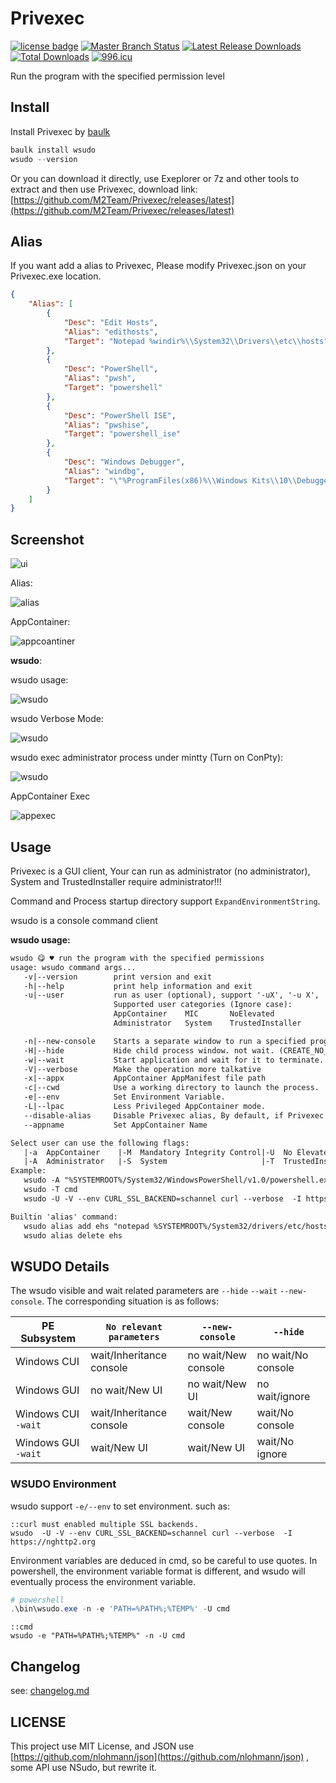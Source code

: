 # Privexec

[![license badge](https://img.shields.io/github/license/M2Team/Privexec.svg)](LICENSE)
[![Master Branch Status](https://github.com/M2Team/Privexec/workflows/CI/badge.svg)](https://github.com/M2Team/Privexec/actions)
[![Latest Release Downloads](https://img.shields.io/github/downloads/M2Team/Privexec/latest/total.svg)](https://github.com/M2Team/Privexec/releases/latest)
[![Total Downloads](https://img.shields.io/github/downloads/M2Team/Privexec/total.svg)](https://github.com/M2Team/Privexec/releases)
[![996.icu](https://img.shields.io/badge/link-996.icu-red.svg)](https://996.icu)

Run the program with the specified permission level

## Install

Install Privexec by [baulk](https://github.com/baulk/baulk)

```powershell
baulk install wsudo
wsudo --version
```

Or you can download it directly, use Exeplorer or 7z and other tools to extract and then use Privexec, download link: [https://github.com/M2Team/Privexec/releases/latest](https://github.com/M2Team/Privexec/releases/latest)



## Alias

If you want add a alias to Privexec, Please modify Privexec.json on your Privexec.exe location.

```json
{
    "Alias": [
        {
            "Desc": "Edit Hosts",
            "Alias": "edithosts",
            "Target": "Notepad %windir%\\System32\\Drivers\\etc\\hosts"
        },
        {
            "Desc": "PowerShell",
            "Alias": "pwsh",
            "Target": "powershell"
        },
        {
            "Desc": "PowerShell ISE",
            "Alias": "pwshise",
            "Target": "powershell_ise"
        },
        {
            "Desc": "Windows Debugger",
            "Alias": "windbg",
            "Target": "\"%ProgramFiles(x86)%\\Windows Kits\\10\\Debuggers\\x64\\windbg.exe\""
        }
    ]
}
```


## Screenshot

![ui](docs/images/admin.png)


Alias:

![alias](docs/images/alias.png)

AppContainer:

![appcoantiner](docs/images/appcontainer.png)

**wsudo**:


wsudo usage:

![wsudo](docs/images/wsudo.png)

wsudo Verbose Mode:

![wsudo](docs/images/wsudo3.png)

wsudo exec administrator process under mintty (Turn on ConPty):

![wsudo](docs/images/wsudo-tie-new-mintty.png)

AppContainer Exec

![appexec](docs/images/appexec.png)

## Usage

Privexec is a GUI client, Your can run as administrator (no administrator), System and TrustedInstaller require administrator!!!

Command and Process startup directory support `ExpandEnvironmentString`.

wsudo is a console command client

**wsudo usage:**

```txt
wsudo 😋 ♥ run the program with the specified permissions
usage: wsudo command args...
   -v|--version        print version and exit
   -h|--help           print help information and exit
   -u|--user           run as user (optional), support '-uX', '-u X', '--user=X', '--user X'
                       Supported user categories (Ignore case):
                       AppContainer    MIC       NoElevated
                       Administrator   System    TrustedInstaller

   -n|--new-console    Starts a separate window to run a specified program or command.
   -H|--hide           Hide child process window. not wait. (CREATE_NO_WINDOW)
   -w|--wait           Start application and wait for it to terminate.
   -V|--verbose        Make the operation more talkative
   -x|--appx           AppContainer AppManifest file path
   -c|--cwd            Use a working directory to launch the process.
   -e|--env            Set Environment Variable.
   -L|--lpac           Less Privileged AppContainer mode.
   --disable-alias     Disable Privexec alias, By default, if Privexec exists alias, use it.
   --appname           Set AppContainer Name

Select user can use the following flags:
   |-a  AppContainer    |-M  Mandatory Integrity Control|-U  No Elevated(UAC)|
   |-A  Administrator   |-S  System                     |-T  TrustedInstaller|
Example:
   wsudo -A "%SYSTEMROOT%/System32/WindowsPowerShell/v1.0/powershell.exe" -NoProfile
   wsudo -T cmd
   wsudo -U -V --env CURL_SSL_BACKEND=schannel curl --verbose  -I https://nghttp2.org

Builtin 'alias' command:
   wsudo alias add ehs "notepad %SYSTEMROOT%/System32/drivers/etc/hosts" "Edit Hosts"
   wsudo alias delete ehs

```

## WSUDO Details

The wsudo visible and wait related parameters are `--hide` `--wait` `--new-console`. The corresponding situation is as follows:

|PE Subsystem|`No relevant parameters`|`--new-console`|`--hide`|
|---|---|---|---
|Windows CUI|wait/Inheritance console|no wait/New console|no wait/No console|
|Windows GUI|no wait/New UI|no wait/New UI|no wait/ignore|
|Windows CUI `-wait`|wait/Inheritance console|wait/New console|wait/No console|
|Windows GUI `-wait`|wait/New UI|wait/New UI|wait/No ignore|

### WSUDO Environment

wsudo support `-e/--env` to set environment. such as:

```batch
::curl must enabled multiple SSL backends.
wsudo  -U -V --env CURL_SSL_BACKEND=schannel curl --verbose  -I https://nghttp2.org
```

Environment variables are deduced in cmd, so be careful to use quotes. In powershell, the environment variable format is different, and wsudo will eventually process the environment variable.

```powershell
# powershell
.\bin\wsudo.exe -n -e 'PATH=%PATH%;%TEMP%' -U cmd
```

```batch
::cmd
wsudo -e "PATH=%PATH%;%TEMP%" -n -U cmd
```

## Changelog

see: [changelog.md](./docs/changelog.md)

## LICENSE

This project use MIT License, and JSON use [https://github.com/nlohmann/json](https://github.com/nlohmann/json) , some API use NSudo, but rewrite it.
